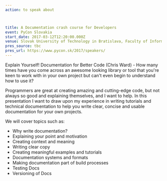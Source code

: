 ```yaml
---
action: to speak about



title: A Documentation crash course for Developers
event: PyCon Slovakia
start_date: 2017-03-12T12:20:00.000Z
venue: Slovak University of Technology in Bratislava, Faculty of Informatics and Information Technologies, Ilkovičova 2, 842 16 Bratislava 4
pres_source: tbc
pres_url: https://www.pycon.sk/2017/speakers/
---
```


Explain Yourself! Documentation for Better Code (Chris Ward) - How many times have you come across an awesome looking library or tool that you're keen to work with in your own project but can't even begin to understand how to use it?

Programmers are great at creating amazing and cutting-edge code, but not always so good and explaining themselves, and I want to help. In this presentation I want to draw upon my experience in writing tutorials and technical documentation to help you write clear, concise and usable documentation for your own projects.

We will cover topics such as:

-   Why write documentation?
-   Explaining your point and motivation
-   Creating context and meaning
-   Writing clear copy
-   Creating meaningful examples and tutorials
-   Documentation systems and formats
-   Making documentation part of build processes
-   Testing Docs
-   Versioning of Docs
